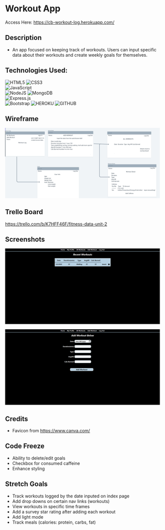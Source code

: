 # Workout App

Access Here: https://cb-workout-log.herokuapp.com/

## Description
- An app focused on keeping track of workouts. Users can input specific data about their workouts and create weekly goals for themselves. 

## Technologies Used: 
  ![HTML5](https://img.shields.io/badge/html5-%23E34F26.svg?style=for-the-badge&logo=html5&logoColor=white)
  ![CSS3](https://img.shields.io/badge/css3-%231572B6.svg?style=for-the-badge&logo=css3&logoColor=white)  
  ![JavaScript](https://img.shields.io/badge/javascript-%23323330.svg?style=for-the-badge&logo=javascript&logoColor=%23F7DF1E)   
  ![NodeJS](https://img.shields.io/badge/node.js-6DA55F?style=for-the-badge&logo=node.js&logoColor=white)
  ![MongoDB](https://img.shields.io/badge/MongoDB-%234ea94b.svg?style=for-the-badge&logo=mongodb&logoColor=white)  
  ![Express.js](https://img.shields.io/badge/express.js-%23404d59.svg?style=for-the-badge&logo=express&logoColor=%2361DAFB)   
  ![Bootstrap](https://img.shields.io/badge/bootstrap-%23563D7C.svg?style=for-the-badge&logo=bootstrap&logoColor=white)
  ![HEROKU](https://img.shields.io/badge/Heroku-430098?style=for-the-badge&logo=heroku&logoColor=white)
  ![GITHUB](https://img.shields.io/badge/GitHub-100000?style=for-the-badge&logo=github&logoColor=white)

## Wireframe

![Wireframe](public/images/wireframe-workoutapp.png)

## Trello Board
https://trello.com/b/K7HFF46F/fitness-data-unit-2

## Screenshots

![Workouts Page](public/images/workoutapp-homepg.png)

![Add Workouts](public/images/workoutapp-addworkouts.png)

## Credits
- Favicon from https://www.canva.com/

## Code Freeze
- Ability to delete/edit goals
- Checkbox for consumed caffeine 
- Enhance styling

## Stretch Goals
- Track workouts logged by the date inputed on index page
- Add drop downs on certain nav links (workouts)
- View workouts in specific time frames
- Add a survey star rating after adding each workout
- Add light mode
- Track meals (calories: protein, carbs, fat)